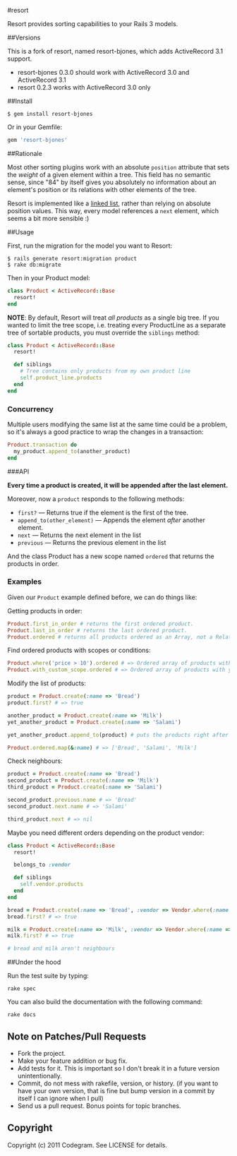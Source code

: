 #resort

Resort provides sorting capabilities to your Rails 3 models.  

##Versions

This is a fork of resort, named resort-bjones, which adds ActiveRecord 3.1 support.

* resort-bjones 0.3.0 should work with ActiveRecord 3.0 and ActiveRecord 3.1
* resort 0.2.3 works with ActiveRecord 3.0 only

##Install

    $ gem install resort-bjones

Or in your Gemfile:

```ruby
gem 'resort-bjones'
```

##Rationale

Most other sorting plugins work with an absolute `position` attribute that sets
the _weight_ of a given element within a tree. This field has no semantic sense,
since "84" by itself gives you absolutely no information about an element's
position or its relations with other elements of the tree.

Resort is implemented like a [linked list](http://en.wikipedia.org/wiki/Linked_list),
rather than relying on absolute position values. This way, every model
references a `next` element, which seems a bit more sensible :)

##Usage

First, run the migration for the model you want to Resort:

    $ rails generate resort:migration product
    $ rake db:migrate

Then in your Product model:

```ruby
class Product < ActiveRecord::Base
  resort!
end
```

**NOTE**: By default, Resort will treat _all products_ as a single big tree.
If you wanted to limit the tree scope, i.e. treating every ProductLine as a
separate tree of sortable products, you must override the `siblings` method:

```ruby
class Product < ActiveRecord::Base
  resort!

  def siblings
    # Tree contains only products from my own product line
    self.product_line.products
  end
end
```

### Concurrency

Multiple users modifying the same list at the same time could be a problem, 
so it's always a good practice to wrap the changes in a transaction:
    
```ruby
Product.transaction do
  my_product.append_to(another_product)
end
```
        
###API

**Every time a product is created, it will be appended after the last element.**

Moreover, now a `product` responds to the following methods:

* `first?` &mdash; Returns true if the element is the first of the tree.
* `append_to(other_element)` &mdash; Appends the element _after_ another element.
* `next` &mdash; Returns the next element in the list
* `previous` &mdash; Returns the previous element in the list

And the class Product has a new scope named `ordered` that returns the
products in order.

### Examples

Given our `Product` example defined before, we can do things like:

Getting products in order:

```ruby
Product.first_in_order # returns the first ordered product.
Product.last_in_order # returns the last ordered product.
Product.ordered # returns all products ordered as an Array, not a Relation!
```

Find ordered products with scopes or conditions:

```ruby
Product.where('price > 10').ordered # => Ordered array of products with price > 10
Product.with_custom_scope.ordered # => Ordered array of products with your custom conditions
```

Modify the list of products:

```ruby
product = Product.create(:name => 'Bread')
product.first? # => true

another_product = Product.create(:name => 'Milk')
yet_another_product = Product.create(:name => 'Salami')

yet_another_product.append_to(product) # puts the products right after the first one

Product.ordered.map(&:name) # => ['Bread', 'Salami', 'Milk']
```

Check neighbours:

```ruby
product = Product.create(:name => 'Bread')
second_product = Product.create(:name => 'Milk')
third_product = Product.create(:name => 'Salami')

second_product.previous.name # => 'Bread'
second_product.next.name # => 'Salami'

third_product.next # => nil
```

Maybe you need different orders depending on the product vendor:

```ruby
class Product < ActiveRecord::Base
  resort!

  belongs_to :vendor

  def siblings
    self.vendor.products
  end
end

bread = Product.create(:name => 'Bread', :vendor => Vendor.where(:name => 'Bread factory'))
bread.first? # => true

milk = Product.create(:name => 'Milk', :vendor => Vendor.where(:name => 'Cow world'))
milk.first? # => true

# bread and milk aren't neighbours
```

##Under the hood

Run the test suite by typing:

    rake spec

You can also build the documentation with the following command:

    rake docs

## Note on Patches/Pull Requests
 
* Fork the project.
* Make your feature addition or bug fix.
* Add tests for it. This is important so I don't break it in a
  future version unintentionally.
* Commit, do not mess with rakefile, version, or history. (if you want to have your own version, that is fine but bump version in a commit by itself I can ignore when I pull)
* Send us a pull request. Bonus points for topic branches.

## Copyright

Copyright (c) 2011 Codegram. See LICENSE for details.

